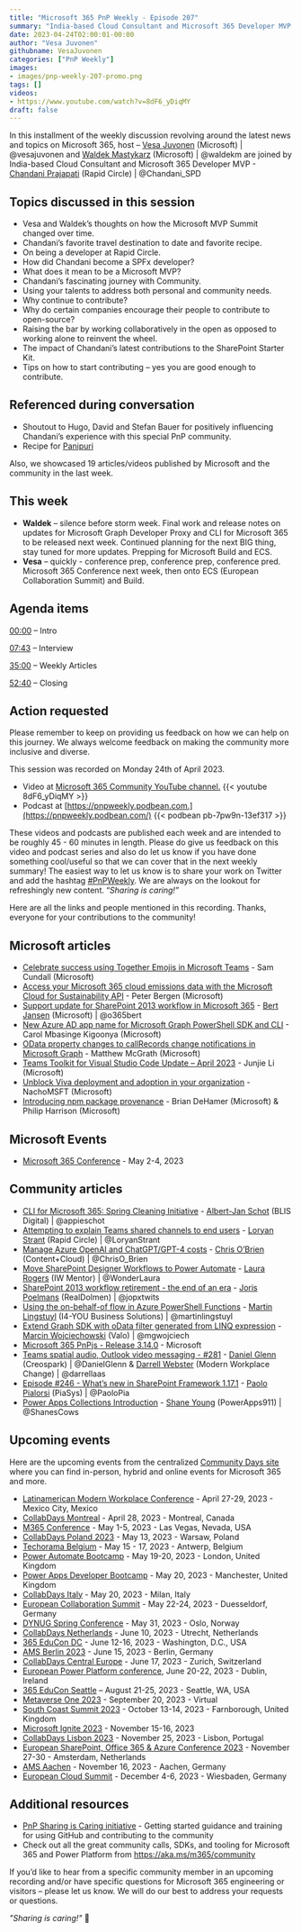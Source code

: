 ```yaml
---
title: "Microsoft 365 PnP Weekly - Episode 207"
summary: "India-based Cloud Consultant and Microsoft 365 Developer MVP - Chandani Prajapati (Rapid Circle) joins Microsoft’s Vesa Juvonen and Waldek Mastykarz in a discussion on a journey with community, contributions aligned to talents, travel, cooking, MVP Summit reflections, plus 19 articles/videos."
date: 2023-04-24T02:00:01-00:00
author: "Vesa Juvonen"
githubname: VesaJuvonen
categories: ["PnP Weekly"]
images:
- images/pnp-weekly-207-promo.png
tags: []
videos:
- https://www.youtube.com/watch?v=8dF6_yDiqMY
draft: false
---
```

 
In this installment of the weekly discussion revolving around the latest news and topics on Microsoft 365, host – [Vesa Juvonen](http://twitter.com/vesajuvonen) (Microsoft) | @vesajuvonen and [Waldek Mastykarz](http://twitter.com/waldekm) (Microsoft) | @waldekm are joined by India-based Cloud Consultant and Microsoft 365 Developer MVP - [Chandani Prajapati](https://twitter.com/Chandani_SPD) (Rapid Circle) \| @Chandani_SPD 

## Topics discussed in this session

* Vesa and Waldek’s thoughts on how the Microsoft MVP Summit changed over time.
* Chandani’s favorite travel destination to date and favorite recipe.
* On being a developer at Rapid Circle.
* How did Chandani become a SPFx developer?
* What does it mean to be a Microsoft MVP?
* Chandani’s fascinating journey with Community.
* Using your talents to address both personal and community needs.
* Why continue to contribute?
* Why do certain companies encourage their people to contribute to open-source?
* Raising the bar by working collaboratively in the open as opposed to working alone to reinvent the wheel.
* The impact of Chandani’s latest contributions to the SharePoint Starter Kit.
* Tips on how to start contributing – yes you are good enough to contribute.
 
## Referenced during conversation

* Shoutout to Hugo, David and Stefan Bauer for positively influencing Chandani’s experience with this special PnP community.
* Recipe for [Panipuri](https://en.wikipedia.org/wiki/Panipuri)

Also, we showcased 19 articles/videos published by Microsoft and the community in the last week.

## This week

* **Waldek** – silence before storm week. Final work and release notes on updates for Microsoft Graph Developer Proxy and CLI for Microsoft 365 to be released next week. Continued planning for the next BIG thing, stay tuned for more updates. Prepping for Microsoft Build and ECS.
* **Vesa** – quickly - conference prep, conference prep, conference pred. Microsoft 365 Conference next week, then onto ECS (European Collaboration Summit) and Build.

## Agenda items

[00:00](https://youtu.be/8dF6_yDiqMY?t=0) – Intro

[07:43](https://youtu.be/8dF6_yDiqMY?t=463) – Interview

[35:00](https://youtu.be/8dF6_yDiqMY?t=2100) – Weekly Articles

[52:40](https://youtu.be/8dF6_yDiqMY?t=3160) – Closing

## Action requested

Please remember to keep on providing us feedback on how we can help on this journey. We always welcome feedback on making the community more inclusive and diverse.

This session was recorded on Monday 24th of April 2023.

*   Video at [Microsoft 365 Community YouTube channel.](https://aka.ms/m365pnp-videos)
    {{< youtube 8dF6_yDiqMY >}}
*   Podcast at [https://pnpweekly.podbean.com.](https://pnpweekly.podbean.com/) 
    {{< podbean pb-7pw9n-13ef317 >}}

These videos and podcasts are published each week and are intended to be roughly 45 - 60 minutes in length.  Please do give us feedback on this video and podcast series and also do let us know if you have done something cool/useful so that we can cover that in the next weekly summary! The easiest way to let us know is to share your work on Twitter and add the hashtag [#PnPWeekly](https://twitter.com/search?q=%23pnpweekly). We are always on the lookout for refreshingly new content. “_Sharing is caring!”_ 

Here are all the links and people mentioned in this recording. Thanks, everyone for your contributions to the community!

## Microsoft articles

* [Celebrate success using Together Emojis in Microsoft Teams](https://techcommunity.microsoft.com/t5/microsoft-teams-blog/celebrate-success-using-together-emojis-in-microsoft-teams/ba-p/3797936) - Sam Cundall (Microsoft)
* [Access your Microsoft 365 cloud emissions data with the Microsoft Cloud for Sustainability API](https://techcommunity.microsoft.com/t5/microsoft-365-blog/access-your-microsoft-365-cloud-emissions-data-with-the/ba-p/3796515) - Peter Bergen (Microsoft)
* [Support update for SharePoint 2013 workflow in Microsoft 365](https://techcommunity.microsoft.com/t5/microsoft-sharepoint-blog/support-update-for-sharepoint-2013-workflow-in-microsoft-365/ba-p/3795184) - [Bert Jansen](https://twitter.com/o365bert) (Microsoft) | @o365bert
* [New Azure AD app name for Microsoft Graph PowerShell SDK and CLI](https://devblogs.microsoft.com/microsoft365dev/new-azure-ad-app-name-for-microsoft-graph-powershell-sdk-and-cli/) - Carol Mbasinge Kigoonya (Microsoft)
* [OData property changes to callRecords change notifications in Microsoft Graph](https://devblogs.microsoft.com/microsoft365dev/odata-property-changes-to-callrecords-change-notifications-in-microsoft-graph/) - Matthew McGrath (Microsoft)
* [Teams Toolkit for Visual Studio Code Update – April 2023](https://devblogs.microsoft.com/microsoft365dev/teams-toolkit-for-visual-studio-code-update-april-2023/) - Junjie Li (Microsoft)
* [Unblock Viva deployment and adoption in your organization](https://techcommunity.microsoft.com/t5/microsoft-viva-blog/unblock-viva-deployment-and-adoption-in-your-organization/ba-p/3801774) - NachoMSFT (Microsoft)
* [Introducing npm package provenance](https://github.blog/2023-04-19-introducing-npm-package-provenance/) - Brian DeHamer (Microsoft) & Philip Harrison (Microsoft)

## Microsoft Events

* [Microsoft 365 Conference](https://m365conf.com/) - May 2-4, 2023

## Community articles

* [CLI for Microsoft 365: Spring Cleaning Initiative](https://pnp.github.io/blog/cli-for-microsoft-365/cli-for-microsoft-365-spring-cleaning-23/) - [Albert-Jan Schot](https://twitter.com/appieschot) (BLIS Digital) | @appieschot
* [Attempting to explain Teams shared channels to end users](https://www.loryanstrant.com/2023/04/20/attempting-to-explain-teams-shared-channels-to-end-users/) - [Loryan Strant](https://twitter.com/LoryanStrant) (Rapid Circle) | @LoryanStrant
* [Manage Azure OpenAI and ChatGPT/GPT-4 costs](https://www.sharepointnutsandbolts.com/2023/04/manage-costs-azure-openai-chatgpt.html) - [Chris O’Brien](https://twitter.com/ChrisO_Brien) (Content+Cloud) | @ChrisO_Brien
* [Move SharePoint Designer Workflows to Power Automate](https://wonderlaura.com/2023/04/20/move-sharepoint-designer-workflows-to-power-automate/) - [Laura Rogers](https://twitter.com/WonderLaura) (IW Mentor) | @WonderLaura
* [SharePoint 2013 workflow retirement - the end of an era](http://jopx.blogspot.com/2023/04/sharepoint-2013-workflow-retirement-end.html) - [Joris Poelmans](https://twitter.com/jopxtwits) (RealDolmen) | @jopxtwits
* [Using the on-behalf-of flow in Azure PowerShell Functions](https://www.blimped.nl/using-the-on-behalf-of-flow-in-azure-powershell-functions/) - [Martin Lingstuyl](https://twitter.com/martinlingstuyl) (I4-YOU Business Solutions) | @martinlingstuyl
* [Extend Graph SDK with oData filter generated from LINQ expression](https://mgwdevcom.wordpress.com/2023/04/21/extend-graph-sdk-with-odata-filter-generated-from-linq-expression/) - [Marcin Wojciechowski](https://twitter.com/mgwojciech) (Valo) | @mgwojciech
* [Microsoft 365 PnPjs - Release 3.14.0](https://twitter.com/m365pnpjs/status/1648097513679773696) - Microsoft
* [Teams spatial audio, Outlook video messaging - #281](https://www.messagecentershow.com/e/spatial-audio-in-teams-meetings-281/) - [Daniel Glenn](https://twitter.com/DanielGlenn) (Creospark) | @DanielGlenn & [Darrell Webster](https://twitter.com/darrellaas) (Modern Workplace Change) | @darrellaas
* [Episode #246 - What’s new in SharePoint Framework 1.17.1](https://www.youtube.com/watch?v=E2nb7pjYqVU) - [Paolo Pialorsi](https://twitter.com/PaoloPia) (PiaSys) | @PaoloPia
* [Power Apps Collections Introduction](https://www.youtube.com/watch?v=4zM-Oyhpc3U) - [Shane Young](https://twitter.com/ShanesCows) (PowerApps911) | @ShanesCows

## Upcoming events

Here are the upcoming events from the centralized [Community Days site](https://communitydays.org/events?when=upcoming) where you can find in-person, hybrid and online events for Microsoft 365 and more.

* [Latinamerican Modern Workplace Conference](https://www.communitydays.org/event/2023-04-27/get-cslatam-conference-2023) - April 27-29, 2023 - Mexico City, Mexico
* [CollabDays Montreal](https://www.collabdays.org/2023-montreal/) - April 28, 2023 - Montreal, Canada
* [M365 Conference](https://m365conf.com/#!/) - May 1-5, 2023 - Las Vegas, Nevada, USA
* [CollabDays Poland 2023](https://www.communitydays.org/event/2023-05-13/collabdays-poland-2023) - May 13, 2023 - Warsaw, Poland
* [Techorama Belgium](https://www.techorama.be/) - May 15 - 17, 2023 - Antwerp, Belgium
* [Power Automate Bootcamp](https://www.communitydays.org/event/2023-05-19/power-automate-bootcamp-2023) - May 19-20, 2023 - London, United Kingdom
* [Power Apps Developer Bootcamp](https://www.communitydays.org/event/2023-05-20/power-apps-developer-bootcamp) - May 20, 2023 - Manchester, United Kingdom
* [CollabDays Italy](https://www.collabdays.org/2023-italy/) - May 20, 2023 - Milan, Italy
* [European Collaboration Summit](https://www.collabsummit.eu/) - May 22-24, 2023 - Duesseldorf, Germany
* [DYNUG Spring Conference](https://www.communitydays.org/event/2023-05-31/dynug-spring-conference) - May 31, 2023 - Oslo, Norway
* [CollabDays Netherlands](https://www.communitydays.org/event/2023-06-10/collabdays-netherlands-2023) - June 10, 2023 - Utrecht, Netherlands
* [365 EduCon DC](https://365educon.com/DC/) - June 12-16, 2023 - Washington, D.C., USA
* [AMS Berlin 2023](https://www.communitydays.org/event/2023-06-15/amsberlin-2023) - June 15, 2023 - Berlin, Germany
* [CollabDays Central Europe](https://www.collabdays.org/2023-ce/) - June 17, 2023 - Zurich, Switzerland
* [European Power Platform conference](https://www.sharepointeurope.com/european-power-platform-conference/), June 20-22, 2023 - Dublin, Ireland
* [365 EduCon Seattle](https://365educon.com/Seattle/) – August 21-25, 2023 - Seattle, WA, USA
* [Metaverse One 2023](https://www.communitydays.org/event/2023-09-20/metaverse-one-2023) - September 20, 2023 - Virtual
* [South Coast Summit 2023](https://www.southcoastsummit.com/) - October 13-14, 2023 - Farnborough, United Kingdom
* [Microsoft Ignite 2023](https://ignite.microsoft.com/) - November 15-16, 2023
* [CollabDays Lisbon 2023](https://www.collabdays.org/2023-lisbon/) - November 25, 2023 - Lisbon, Portugal
* [European SharePoint, Office 365 & Azure Conference 2023](https://www.sharepointeurope.com/) - November 27-30 - Amsterdam, Netherlands
* [AMS Aachen](https://www.communitydays.org/event/2023-11-16/ams-aachen) - November 16, 2023 - Aachen, Germany
* [European Cloud Summit](https://www.cloudsummit.eu/) - December 4-6, 2023 - Wiesbaden, Germany

## Additional resources

* [PnP Sharing is Caring initiative](https://aka.ms/sharing-is-caring) - Getting started guidance and training for using GitHub and contributing to the community
* Check out all the great community calls, SDKs, and tooling for Microsoft 365 and Power Platform from <https://aka.ms/m365/community>

If you’d like to hear from a specific community member in an upcoming recording and/or have specific questions for Microsoft 365 engineering or visitors – please let us know. We will do our best to address your requests or questions.

_"Sharing is caring!"_ 🧡

